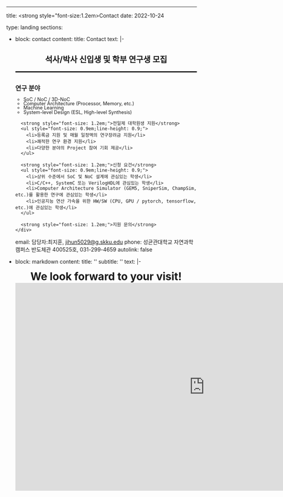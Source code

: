 ---
title: <strong style="font-size:1.2em>Contact</strong>
date: 2022-10-24

type: landing
sections:
  - block: contact
    content:
      title: Contact
      text: |-
        <div>
            <h2 style="text-align: center; font-size: 1.5em; font-weight: bold;">석사/박사 신입생 및 학부 연구생 모집</h2>
            <hr style="border: none; border-top: 2px solid #000; width: 100%; margin: 10px 0;">
            <h2> </h2>
            <strong style="font-size: 1.2em;">연구 분야</strong>
          <ul style="font-size: 0.9em;line-height: 0.9">
            <li>SoC / NoC / 3D-NoC</li>
            <li>Computer Architecture (Processor, Memory, etc.)</li>
            <li>Machine Learning</li>
            <li>System-level Design (ESL, High-level Synthesis)</li>
          </ul>

          <strong style="font-size: 1.2em;">전일제 대학원생 지원</strong>
          <ul style="font-size: 0.9em;line-height: 0.9;">
            <li>등록금 지원 및 매월 일정액의 연구장려금 지원</li>
            <li>쾌적한 연구 환경 지원</li>
            <li>다양한 분야의 Project 참여 기회 제공</li>
          </ul>

          <strong style="font-size: 1.2em;">신청 요건</strong>
          <ul style="font-size: 0.9em;line-height: 0.9;">
            <li>상위 수준에서 SoC 및 NoC 설계에 관심있는 학생</li>
            <li>C/C++, SystemC 또는 VerilogHDL에 관심있는 학생</li>
            <li>Computer Architecture Simulator (GEM5, SniperSim, ChampSim, etc.)를 활용한 연구에 관심있는 학생</li>
            <li>인공지능 연산 가속을 위한 HW/SW (CPU, GPU / pytorch, tensorflow, etc.)에 관심있는 학생</li>
          </ul>

          <strong style="font-size: 1.2em;">지원 문의</strong>
        </div>
      email: 담당자:최지훈, jihun5029@g.skku.edu 
      phone: 성균관대학교 자연과학캠퍼스 반도체관 400525호, 031-299-4659
      autolink: false


  - block: markdown
    content:
      title: ''
      subtitle: ''
      text: |-
        <div style="text-align: center;">
          <strong style="font-size: 2em;">We look forward to your visit!</stong>
          <iframe src="https://www.google.com/maps/embed?pb=!1m18!1m12!1m3!1d1690.2647551555526!2d126.97565528577572!3d37.293152908722476!2m3!1f0!2f0!3f0!3m2!1i1024!2i768!4f13.1!3m3!1m2!1s0x357b42c9b51ef153%3A0x887cd759cdafeca1!2z7ISx6reg6rSA64yA7ZWZ6rWQIOuwmOuPhOyytOq0gCAo7J6Q7Jew6rO87ZWZ7Lqg7Y287IqkKQ!5e0!3m2!1sko!2skr!4v1720586279477!5m2!1sko!2skr" width="1000" height="550" style="border:0;" allowfullscreen="" loading="lazy" referrerpolicy="no-referrer-when-downgrade"></iframe>
        </div>